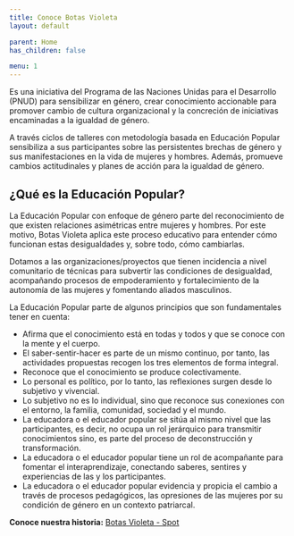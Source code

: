 ```yaml
---
title: Conoce Botas Violeta
layout: default

parent: Home
has_children: false

menu: 1
---
```

Es una iniciativa del Programa de las Naciones Unidas para el Desarrollo (PNUD) para sensibilizar en género, crear conocimiento accionable para promover cambio de cultura organizacional y la concreción de iniciativas encaminadas a la igualdad de género.

A través ciclos de talleres con metodología basada en Educación Popular sensibiliza a sus participantes sobre las persistentes brechas de género y sus manifestaciones en la vida de mujeres y hombres. Además, promueve cambios actitudinales y planes de acción para la igualdad de género.

## ¿Qué es la Educación Popular?

La Educación Popular con enfoque de género parte del reconocimiento de que existen relaciones asimétricas entre mujeres y hombres. Por este motivo, Botas Violeta aplica este proceso educativo para entender cómo funcionan estas desigualdades y, sobre todo, cómo cambiarlas.

Dotamos a las organizaciones/proyectos que tienen incidencia a nivel comunitario de técnicas para subvertir las condiciones de desigualdad, acompañando procesos de empoderamiento y fortalecimiento de la autonomía de las mujeres y fomentando aliados masculinos.

La Educación Popular parte de algunos principios que son fundamentales tener en cuenta:

- Afirma que el conocimiento está en todas y todos y que se conoce con la mente y el cuerpo.
- El saber-sentir-hacer es parte de un mismo continuo, por tanto, las actividades propuestas recogen los tres elementos de forma integral.
- Reconoce que el conocimiento se produce colectivamente.
- Lo personal es político, por lo tanto, las reflexiones surgen desde lo subjetivo y vivencial.
- Lo subjetivo no es lo individual, sino que reconoce sus conexiones con el entorno, la familia, comunidad, sociedad y el mundo.
- La educadora o el educador popular se sitúa al mismo nivel que las participantes, es decir, no ocupa un rol jerárquico para transmitir conocimientos sino, es parte del proceso de deconstrucción y transformación.
- La educadora o el educador popular tiene un rol de acompañante para fomentar el interaprendizaje, conectando saberes, sentires y experiencias de las y los participantes.
- La educadora o el educador popular evidencia y propicia el cambio a través de procesos pedagógicos, las opresiones de las mujeres por su condición de género en un contexto patriarcal.

**Conoce nuestra historia:** [Botas Violeta - Spot](https://www.youtube.com/watch?v=8Z8eb-SFATg&embeds_referring_euri=https%3A%2F%2Fwww.undp.org%2F&embeds_referring_origin=https%3A%2F%2Fwww.undp.org&source_ve_path=MjM4NTE)
